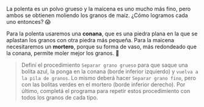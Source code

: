 <gs-attire attire-url="https://raw.githubusercontent.com/MumukiProject/mumuki-guia-gobstones-inti-huasi/master/assets/attires/config_1582310490431.json"></gs-attire>

<gs-toolbox toolbox-url="https://raw.githubusercontent.com/MumukiProject/mumuki-guia-gobstones-brazos-roboticos/master/assets/toolbox_1581090983723.xml"></gs-toolbox>

La polenta es un polvo grueso y la maicena es uno mucho más fino, pero ambos se obtienen moliendo los granos de maíz. ¿Cómo logramos cada uno entonces? :scream: 

Para la polenta usaremos una **conana**, que es una piedra plana en la que se aplastan los granos con otra piedra más pequeña. Para la maicena necesitaremos un **mortero**, porque su forma de vaso, más redondeado que la conana, permite moler mejor los granos. :muscle:

> Definí el procedimiento `Separar grano grueso` para que saque una bolita azul, la ponga en la conana (borde inferior izquierdo) y `vuelva a la pila de granos`. Lo mismo deberá hacer `Separar grano fino`, pero con las bolitas verdes en el mortero (borde inferior derecho). Por último, completá el programa para repetir estos procedimiento con todos los granos de cada tipo.
